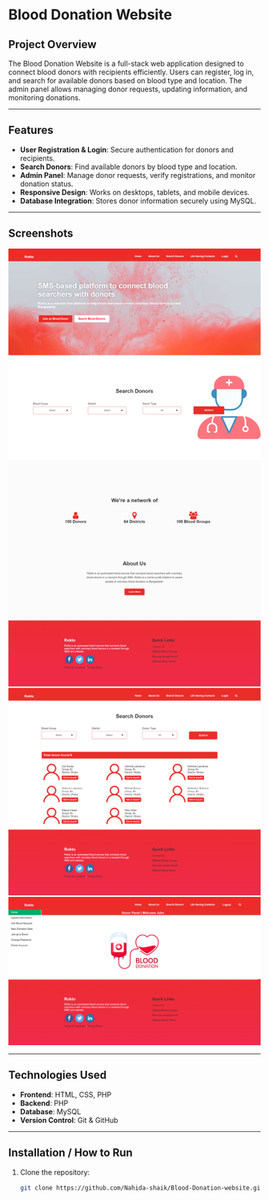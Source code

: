 # Blood Donation Website

## Project Overview
The Blood Donation Website is a full-stack web application designed to connect blood donors with recipients efficiently. Users can register, log in, and search for available donors based on blood type and location. The admin panel allows managing donor requests, updating information, and monitoring donations.

---

## Features
- **User Registration & Login**: Secure authentication for donors and recipients.
- **Search Donors**: Find available donors by blood type and location.
- **Admin Panel**: Manage donor requests, verify registrations, and monitor donation status.
- **Responsive Design**: Works on desktops, tablets, and mobile devices.
- **Database Integration**: Stores donor information securely using MySQL.

---

## Screenshots
![Screenshot 1](screenshots/1.png)  
![Screenshot 2](screenshots/2.png)  
![Screenshot 3](screenshots/3.png)  

---

## Technologies Used
- **Frontend**: HTML, CSS, PHP
- **Backend**: PHP
- **Database**: MySQL
- **Version Control**: Git & GitHub

---

## Installation / How to Run
1. Clone the repository:
   ```bash
   git clone https://github.com/Nahida-shaik/Blood-Donation-website.git

